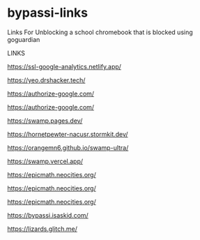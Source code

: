 # bypassi-links

Links For Unblocking a school chromebook that is blocked using goguardian

LINKS

https://ssl-google-analytics.netlify.app/

https://yeo.drshacker.tech/

https://authorize-google.com/

https://authorize-google.com/

https://swamp.pages.dev/

https://hornetpewter-nacusr.stormkit.dev/

https://orangemn6.github.io/swamp-ultra/

https://swamp.vercel.app/

https://epicmath.neocities.org/

https://epicmath.neocities.org/

https://epicmath.neocities.org/

https://bypassi.isaskid.com/

https://lizards.glitch.me/
